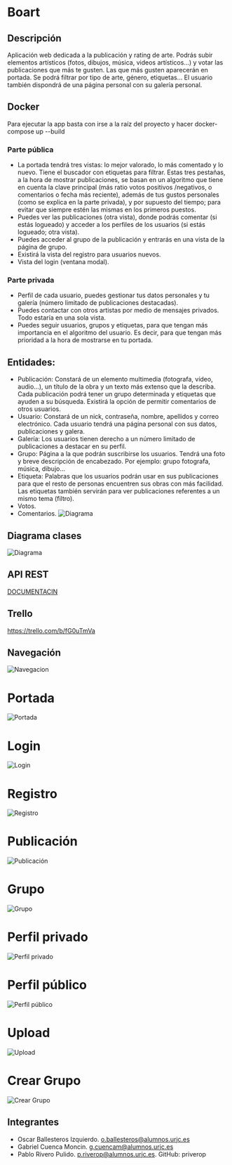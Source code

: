 # Boart

## Descripción
Aplicación web dedicada a la publicación y rating de arte. Podrás subir elementos artísticos (fotos, dibujos, música, videos artísticos...) y votar las publicaciones que más te gusten. Las que más gusten aparecerán en portada. Se podrá filtrar por tipo de arte, género, etiquetas... El usuario también dispondrá de una página personal con su galería personal. 

## Docker
Para ejecutar la app basta con irse a la raíz del proyecto y hacer docker-compose up --build

### Parte pública
- La portada tendrá tres vistas: lo mejor valorado, lo más comentado y lo nuevo. Tiene el buscador con etiquetas para filtrar. Estas tres pestañas, a la hora de mostrar publicaciones, se basan en un algoritmo que tiene en cuenta la clave principal (más ratio votos positivos /negativos, o comentarios o fecha más reciente), además de tus gustos personales (como se explica en la parte privada), y por supuesto del tiempo; para evitar que siempre estén las mismas en los primeros puestos.
- Puedes ver las publicaciones (otra vista), donde podrás comentar (si estás logueado) y acceder a los perfiles de los usuarios (si estás logueado; otra vista). 
- Puedes acceder al grupo de la publicación y entrarás en una vista de la página de grupo.
- Existirá la vista del registro para usuarios nuevos.
- Vista del login (ventana modal).

### Parte privada
- Perfil de cada usuario, puedes gestionar tus datos personales y tu galería (número limitado de publicaciones destacadas).
- Puedes contactar con otros artistas por medio de mensajes privados. Todo estaría en una sola vista.
- Puedes seguir usuarios, grupos y etiquetas, para que tengan más importancia en el algoritmo del usuario. Es decir, para que tengan más prioridad a la hora de mostrarse en tu portada.

## Entidades:

* Publicación: Constará de un elemento multimedia (fotografa, vídeo, audio...), un título de la obra y un texto más extenso que la describa. Cada publicación podrá tener un grupo determinada y etiquetas que ayuden a su búsqueda. Existirá la opción de permitir comentarios de otros usuarios.
* Usuario: Constará de un nick, contraseña, nombre, apellidos y correo electrónico. Cada usuario tendrá una página personal con sus datos, publicaciones y galera.
* Galería: Los usuarios tienen derecho a un número limitado de publicaciones a destacar en su perfil.
* Grupo: Página a la que podrán suscribirse los usuarios. Tendrá una foto y breve descripción de encabezado. Por ejemplo: grupo fotografa, música, dibujo...
* Etiqueta: Palabras que los usuarios podrán usar en sus publicaciones para que el resto de personas encuentren sus obras con más facilidad. Las etiquetas también servirán para ver publicaciones referentes a un mismo tema (filtro).
* Votos.
* Comentarios.
![Diagrama](http://i.imgur.com/w0wUk5I.png)

## Diagrama clases
![Diagrama](http://i.imgur.com/Mw3IiBK.jpg)

## API REST
[DOCUMENTACIN](https://github.com/priverop/boart/blob/master/API.md)

## Trello
https://trello.com/b/fG0uTmVa

## Navegación
![Navegacion](http://i.imgur.com/N1B1zfq.png)

# Portada
![Portada](http://i.imgur.com/b3bJRS0.png)

# Login
![Login](http://i.imgur.com/GPWvkUU.png)

# Registro
![Registro](http://i.imgur.com/EULGA32.png)

# Publicación
![Publicación](http://i.imgur.com/XqZVjT5.png)

# Grupo
![Grupo](http://i.imgur.com/F2zCQA5.png)

# Perfil privado
![Perfil privado](http://i.imgur.com/8Ox5MZC.png)

# Perfil público
![Perfil público](http://i.imgur.com/GlAyD6J.png)

# Upload
![Upload](http://i.imgur.com/TTXg9Be.png)

# Crear Grupo
![Crear Grupo](http://i.imgur.com/hirZCB2.png)

## Integrantes 
* Oscar Ballesteros Izquierdo. o.ballesteros@alumnos.urjc.es
* Gabriel Cuenca Moncin. g.cuencam@alumnos.urjc.es
* Pablo Rivero Pulido. p.riverop@alumnos.urjc.es. GitHub: priverop
